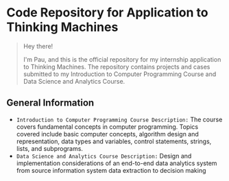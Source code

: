 # Code Repository for Application to Thinking Machines
> Hey there!
> 
> I'm Pau, and this is the official repository for my internship application to Thinking Machines. The repository contains projects and cases submitted to
> my Introduction to Computer Programming Course and Data Science and Analytics Course.

## General Information
- `Introduction to Computer Programming Course Description:` The course covers fundamental concepts in computer programming. Topics covered include basic computer concepts, algorithm design and representation, data types 
and variables, control statements, strings, lists, and subprograms.
- `Data Science and Analytics Course Description:` Design and implementation considerations of an end-to-end data analytics system from source information 
system data extraction to decision making
